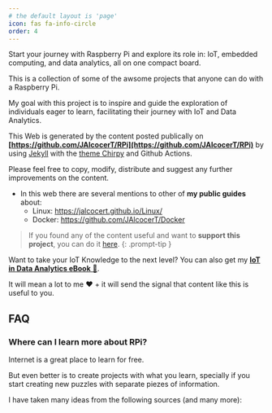 ```yaml
---
# the default layout is 'page'
icon: fas fa-info-circle
order: 4
---
```


Start your journey with Raspberry Pi and explore its role in: IoT, embedded computing, and data analytics, all on one compact board.

This is a collection of some of the awsome projects that anyone can do with a Raspberry Pi.

My goal with this project is to inspire and guide the exploration of individuals eager to learn, facilitating their journey with IoT and Data Analytics.

This Web is generated by the content posted publically on **[https://github.com/JAlcocerT/RPi](https://github.com/JAlcocerT/RPi)** by using [Jekyll](https://fossengineer.com//jekyll-ssg-selfhosting-static-website) with the [theme Chirpy](https://github.com/cotes2020/jekyll-theme-chirpy) and Github Actions.

Please feel free to copy, modify, distribute and suggest any further improvements on the content.

* In this web there are several mentions to other of **my public guides** about:
    * Linux: <https://jalcocert.github.io/Linux/>
    * Docker: <https://github.com/JAlcocerT/Docker>


> If you found any of the content useful and want to **support this project**, you can do it [here](https://ko-fi.com/jalcocertech).
{: .prompt-tip }

Want to take your IoT Knowledge to the next level? You can also get my [**IoT in Data Analytics eBook** 📘](https://ko-fi.com/s/86175d7928).

It will mean a lot to me ❤️ + it will send the signal that content like this is useful to you.

## FAQ

### Where can I learn more about RPi?

Internet is a great place to learn for free.

But even better is to create projects with what you learn, specially if you start creating new puzzles with separate piezes of information.

I have taken many ideas from the following sources (and many more):
<!-- 
* <https://ugeek.github.io/>
* <https://www.youtube.com/@DBTechYT>
* <https://www.youtube.com/@TechWithTim>
* <https://www.youtube.com/@PeladoNerd>
* <https://www.youtube.com/@TechWorldwithNana>
* <https://www.youtube.com/@Jims-Garage>
* <https://www.youtube.com/@AwesomeOpenSource>
* <https://www.youtube.com/@ProgramarfacilArduino> - Great for HA, ESP
    * <https://wiki.opensourceisawesome.com/>
* <https://www.linuxfordevices.com/> -->